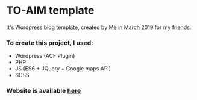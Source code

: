 # TO-AIM template
 It's Wordpress blog template, created by Me in March 2019 for my friends. 

### To create this project, I used:
 * Wordpress (ACF Plugin)
 * PHP
 * JS (ES6 + JQuery + Google maps API)
 * SCSS 

### Website is available [here](https://toaim.pl/)
